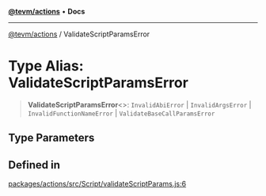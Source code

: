 [**@tevm/actions**](../README.md) • **Docs**

***

[@tevm/actions](../globals.md) / ValidateScriptParamsError

# Type Alias: ValidateScriptParamsError

> **ValidateScriptParamsError**\<\>: `InvalidAbiError` \| `InvalidArgsError` \| `InvalidFunctionNameError` \| `ValidateBaseCallParamsError`

## Type Parameters

## Defined in

[packages/actions/src/Script/validateScriptParams.js:6](https://github.com/evmts/tevm-monorepo/blob/main/packages/actions/src/Script/validateScriptParams.js#L6)
